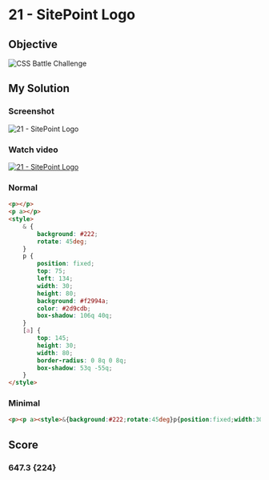 # 21 - SitePoint Logo

## Objective

![CSS Battle Challenge](https://cssbattle.dev/targets/21.png)

## My Solution

### Screenshot

![21 - SitePoint Logo](https://i.imgur.com/r5SXHZo.jpeg)

### Watch video

[![21 - SitePoint Logo](https://upload.wikimedia.org/wikipedia/commons/b/b8/YouTube_Logo_2017.svg)](https://youtu.be/9ooUA_qrsrs)

### Normal

```html
<p></p>
<p a></p>
<style>
	& {
		background: #222;
		rotate: 45deg;
	}
	p {
		position: fixed;
		top: 75;
		left: 134;
		width: 30;
		height: 80;
		background: #f2994a;
		color: #2d9cdb;
		box-shadow: 106q 40q;
	}
	[a] {
		top: 145;
		height: 30;
		width: 80;
		border-radius: 0 8q 0 8q;
		box-shadow: 53q -55q;
	}
</style>
```

### Minimal

```html
<p><p a><style>&{background:#222;rotate:45deg}p{position:fixed;width:30;height:80;background:#F2994A;top:75;left:134;color:2D9CDB;box-shadow:106q 40q}[a]{height:30;width:80;top:145;border-radius:0 8q 0 8q;box-shadow:53q -55q
```

## Score

### 647.3 {224}
